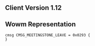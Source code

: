 ## Client Version 1.12

## Wowm Representation
```rust,ignore
cmsg CMSG_MEETINGSTONE_LEAVE = 0x0293 {
}

```
